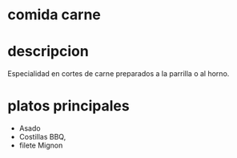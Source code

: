 # comida carne 

# descripcion 
Especialidad en cortes de carne preparados a la parrilla o al horno.

# platos principales 
- Asado 
- Costillas BBQ,
- filete Mignon
